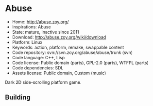 # Abuse

- Home: http://abuse.zoy.org/
- Inspirations: Abuse
- State: mature, inactive since 2011
- Download: http://abuse.zoy.org/wiki/download
- Platform: Linux
- Keywords: action, platform, remake, swappable content
- Code repository: svn://svn.zoy.org/abuse/abuse/trunk (svn)
- Code language: C++, Lisp
- Code license: Public domain (parts), GPL-2.0 (parts), WTFPL (parts)
- Code dependencies: SDL
- Assets license: Public domain, Custom (music)

Dark 2D side-scrolling platform game.

## Building
